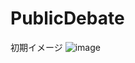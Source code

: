# PublicDebate

初期イメージ
![image](https://user-images.githubusercontent.com/61187878/82752747-31700b00-9dfb-11ea-94d9-ee4b08a7d2de.png)

